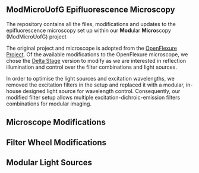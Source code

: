 ## ModMicroUofG Epifluorescence Microscopy
The repository contains all the files, modifications and updates to the epifluorescence microscopy set up within our **Mod**ular **Micro**scopy (ModMicroUofG) project

The original project and microscope is adopted from the [OpenFlexure Project](https://openflexure.org/). Of the available modifications to the OpenFlexure microscope, we chose the [Delta Stage](https://openflexure.org/projects/deltastage/) version to modify as we are interested in reflection illumination and control over the filter combinations and light sources. 

In order to optimise the light sources and excitation wavelengths, we removed the excitation filters in the setup and replaced it with a modular, in-house designed light source for wavelength control. Consequently, our modified filter setup allows multiple excitation-dichroic-emission filters combinations for modular imaging. 

## Microscope Modifications

## Filter Wheel Modifications

## Modular Light Sources 

